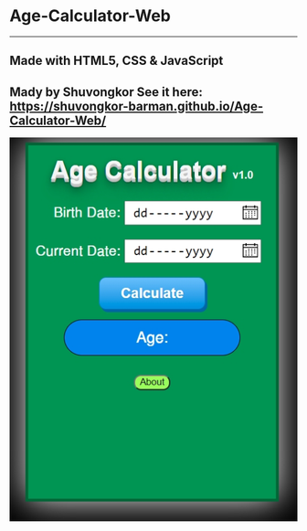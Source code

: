 # Age-Calculator-Web
------------------------
Made with HTML5, CSS & JavaScript
-----------------------
Mady by Shuvongkor
See it here: https://shuvongkor-barman.github.io/Age-Calculator-Web/
-----------------------
![](Screenshot/AgeCalculator.jpg)
